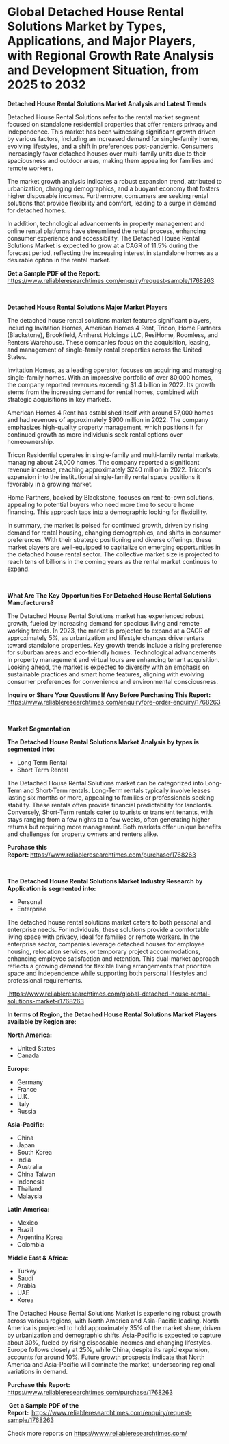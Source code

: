 <p><h1>Global Detached House Rental Solutions Market by Types, Applications, and Major Players, with Regional Growth Rate Analysis and Development Situation, from 2025 to 2032</h1></p><p><strong>Detached House Rental Solutions Market Analysis and Latest Trends</strong></p>
<p><p>Detached House Rental Solutions refer to the rental market segment focused on standalone residential properties that offer renters privacy and independence. This market has been witnessing significant growth driven by various factors, including an increased demand for single-family homes, evolving lifestyles, and a shift in preferences post-pandemic. Consumers increasingly favor detached houses over multi-family units due to their spaciousness and outdoor areas, making them appealing for families and remote workers.</p><p>The market growth analysis indicates a robust expansion trend, attributed to urbanization, changing demographics, and a buoyant economy that fosters higher disposable incomes. Furthermore, consumers are seeking rental solutions that provide flexibility and comfort, leading to a surge in demand for detached homes.</p><p>In addition, technological advancements in property management and online rental platforms have streamlined the rental process, enhancing consumer experience and accessibility. The Detached House Rental Solutions Market is expected to grow at a CAGR of 11.5% during the forecast period, reflecting the increasing interest in standalone homes as a desirable option in the rental market.</p></p>
<p><strong>Get a Sample PDF of the Report:&nbsp;</strong> <a href="https://www.reliableresearchtimes.com/enquiry/request-sample/1768263?utm_campaign=3087&utm_medium=2&utm_source=Github&utm_content=ia&utm_term=11032025&utm_id=detached-house-rental-solutions">https://www.reliableresearchtimes.com/enquiry/request-sample/1768263</a></p>
<p>&nbsp;</p>
<p><strong>Detached House Rental Solutions Major Market Players</strong></p>
<p><p>The detached house rental solutions market features significant players, including Invitation Homes, American Homes 4 Rent, Tricon, Home Partners (Blackstone), Brookfield, Amherst Holdings LLC, ResiHome, Roomless, and Renters Warehouse. These companies focus on the acquisition, leasing, and management of single-family rental properties across the United States.</p><p>Invitation Homes, as a leading operator, focuses on acquiring and managing single-family homes. With an impressive portfolio of over 80,000 homes, the company reported revenues exceeding $1.4 billion in 2022. Its growth stems from the increasing demand for rental homes, combined with strategic acquisitions in key markets.</p><p>American Homes 4 Rent has established itself with around 57,000 homes and had revenues of approximately $900 million in 2022. The company emphasizes high-quality property management, which positions it for continued growth as more individuals seek rental options over homeownership.</p><p>Tricon Residential operates in single-family and multi-family rental markets, managing about 24,000 homes. The company reported a significant revenue increase, reaching approximately $240 million in 2022. Tricon's expansion into the institutional single-family rental space positions it favorably in a growing market.</p><p>Home Partners, backed by Blackstone, focuses on rent-to-own solutions, appealing to potential buyers who need more time to secure home financing. This approach taps into a demographic looking for flexibility.</p><p>In summary, the market is poised for continued growth, driven by rising demand for rental housing, changing demographics, and shifts in consumer preferences. With their strategic positioning and diverse offerings, these market players are well-equipped to capitalize on emerging opportunities in the detached house rental sector. The collective market size is projected to reach tens of billions in the coming years as the rental market continues to expand.</p></p>
<p>&nbsp;</p>
<p><strong>What Are The Key Opportunities For Detached House Rental Solutions Manufacturers?</strong></p>
<p><p>The Detached House Rental Solutions market has experienced robust growth, fueled by increasing demand for spacious living and remote working trends. In 2023, the market is projected to expand at a CAGR of approximately 5%, as urbanization and lifestyle changes drive renters toward standalone properties. Key growth trends include a rising preference for suburban areas and eco-friendly homes. Technological advancements in property management and virtual tours are enhancing tenant acquisition. Looking ahead, the market is expected to diversify with an emphasis on sustainable practices and smart home features, aligning with evolving consumer preferences for convenience and environmental consciousness.</p></p>
<p><strong>Inquire or Share Your Questions If Any Before Purchasing This Report:</strong> <a href="https://www.reliableresearchtimes.com/enquiry/pre-order-enquiry/1768263?utm_campaign=3087&utm_medium=2&utm_source=Github&utm_content=ia&utm_term=11032025&utm_id=detached-house-rental-solutions">https://www.reliableresearchtimes.com/enquiry/pre-order-enquiry/1768263</a></p>
<p>&nbsp;</p>
<p><strong>Market Segmentation</strong></p>
<p><strong>The Detached House Rental Solutions Market Analysis by types is segmented into:</strong></p>
<p><ul><li>Long Term Rental</li><li>Short Term Rental</li></ul></p>
<p><p>The Detached House Rental Solutions market can be categorized into Long-Term and Short-Term rentals. Long-Term rentals typically involve leases lasting six months or more, appealing to families or professionals seeking stability. These rentals often provide financial predictability for landlords. Conversely, Short-Term rentals cater to tourists or transient tenants, with stays ranging from a few nights to a few weeks, often generating higher returns but requiring more management. Both markets offer unique benefits and challenges for property owners and renters alike.</p></p>
<p><strong>Purchase this Report:&nbsp;</strong><a href="https://www.reliableresearchtimes.com/purchase/1768263?utm_campaign=3087&utm_medium=2&utm_source=Github&utm_content=ia&utm_term=11032025&utm_id=detached-house-rental-solutions">https://www.reliableresearchtimes.com/purchase/1768263</a></p>
<p>&nbsp;</p>
<p><strong>The Detached House Rental Solutions Market Industry Research by Application is segmented into:</strong></p>
<p><ul><li>Personal</li><li>Enterprise</li></ul></p>
<p><p>The detached house rental solutions market caters to both personal and enterprise needs. For individuals, these solutions provide a comfortable living space with privacy, ideal for families or remote workers. In the enterprise sector, companies leverage detached houses for employee housing, relocation services, or temporary project accommodations, enhancing employee satisfaction and retention. This dual-market approach reflects a growing demand for flexible living arrangements that prioritize space and independence while supporting both personal lifestyles and professional requirements.</p></p>
<p><a href="https://www.reliableresearchtimes.com/global-detached-house-rental-solutions-market-r1768263?utm_campaign=3087&utm_medium=2&utm_source=Github&utm_content=ia&utm_term=11032025&utm_id=detached-house-rental-solutions">&nbsp;https://www.reliableresearchtimes.com/global-detached-house-rental-solutions-market-r1768263</a></p>
<p><strong>In terms of Region, the Detached House Rental Solutions Market Players available by Region are:</strong></p>
<p>
    <p> <strong> North America: </strong>
        <ul>
            <li>United States</li>
            <li>Canada</li>
        </ul>
        </p> 
    <p> <strong> Europe: </strong>
        <ul>
            <li>Germany</li>
            <li>France</li>
            <li>U.K.</li>
            <li>Italy</li>
            <li>Russia</li>
        </ul>
        </p> 
    <p> <strong> Asia-Pacific: </strong>
        <ul>
            <li>China</li>
            <li>Japan</li>
            <li>South Korea</li>
            <li>India</li>
            <li>Australia</li>
            <li>China Taiwan</li>
            <li>Indonesia</li>
            <li>Thailand</li>
            <li>Malaysia</li>
        </ul>
        </p> 
    <p> <strong> Latin America: </strong>
        <ul>
            <li>Mexico</li>
            <li>Brazil</li>
            <li>Argentina Korea</li>
            <li>Colombia</li>
        </ul>
        </p> 
    <p> <strong> Middle East & Africa: </strong>
        <ul>
            <li>Turkey</li>
            <li>Saudi</li>
            <li>Arabia</li>
            <li>UAE</li>
            <li>Korea</li>
        </ul>
    </p>
    </p>
<p><p>The Detached House Rental Solutions Market is experiencing robust growth across various regions, with North America and Asia-Pacific leading. North America is projected to hold approximately 35% of the market share, driven by urbanization and demographic shifts. Asia-Pacific is expected to capture about 30%, fueled by rising disposable incomes and changing lifestyles. Europe follows closely at 25%, while China, despite its rapid expansion, accounts for around 10%. Future growth prospects indicate that North America and Asia-Pacific will dominate the market, underscoring regional variations in demand.</p></p>
<p><strong>Purchase this Report: </strong><a href="https://www.reliableresearchtimes.com/purchase/1768263?utm_campaign=3087&utm_medium=2&utm_source=Github&utm_content=ia&utm_term=11032025&utm_id=detached-house-rental-solutions">https://www.reliableresearchtimes.com/purchase/1768263</a></p>
<p>&nbsp;<strong>Get a Sample PDF of the Report:&nbsp;&nbsp;</strong><a href="https://www.reliableresearchtimes.com/enquiry/request-sample/1768263?utm_campaign=3087&utm_medium=2&utm_source=Github&utm_content=ia&utm_term=11032025&utm_id=detached-house-rental-solutions">https://www.reliableresearchtimes.com/enquiry/request-sample/1768263</a></p>
<p><strong></strong></p>
<p>Check more reports on <a href="https://www.reliableresearchtimes.com/?utm_campaign=3087&utm_medium=2&utm_source=Github&utm_content=ia&utm_term=11032025&utm_id=detached-house-rental-solutions">https://www.reliableresearchtimes.com/</a></p>